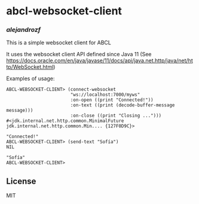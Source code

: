 # abcl-websocket-client
### _alejandrozf_

This is a simple websocket client for ABCL

It uses the websocket client API defined since Java 11 (See https://docs.oracle.com/en/java/javase/11/docs/api/java.net.http/java/net/http/WebSocket.html)

Examples of usage:


```
ABCL-WEBSOCKET-CLIENT> (connect-websocket
                        "ws://localhost:7000/myws"
                        :on-open ((print "Connected!"))
                        :on-text ((print (decode-buffer-message message)))
                        :on-close ((print "Closing ...")))
#<jdk.internal.net.http.common.MinimalFuture jdk.internal.net.http.common.Min.... {127F0D9C}>

"Connected!"
ABCL-WEBSOCKET-CLIENT> (send-text "Sofía")
NIL

"Sofía"
ABCL-WEBSOCKET-CLIENT>
```

## License

MIT
